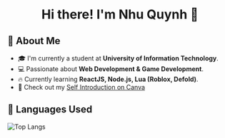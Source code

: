 <h1 align="center"> Hi there! I'm Nhu Quynh 👋</h1>

## 🔹 About Me  
- 🎓 I'm currently a student at **University of Information Technology**.  
- 💻 Passionate about **Web Development & Game Development**.  
- 🔥 Currently learning **ReactJS, Node.js, Lua (Roblox, Defold)**.
- 🎨 Check out my [Self Introduction on Canva](https://www.canva.com/design/DAGklzQRUGk/fi7HIpE13qkiJnmPFsGJWQ/edit?utm_content=DAGklzQRUGk&utm_campaign=designshare&utm_medium=link2&utm_source=sharebutton)  


## 🚀 Languages Used  

![Top Langs](https://github-readme-stats.vercel.app/api/top-langs/?username=NhuQuynh101&layout=compact&theme=tokyonight)  

